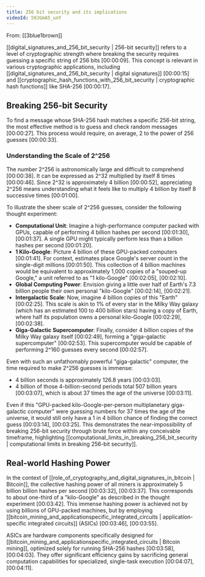 ```yaml
---
title: 256 bit security and its implications
videoId: S9JGmA5_unY
---
```


From: [[3blue1brown]] <br/> 

[[digital_signatures_and_256_bit_security | 256-bit security]] refers to a level of cryptographic strength where breaking the security requires guessing a specific string of 256 bits <a class="yt-timestamp" data-t="00:00:09">[00:00:09]</a>. This concept is relevant in various cryptographic applications, including [[digital_signatures_and_256_bit_security | digital signatures]] <a class="yt-timestamp" data-t="00:00:15">[00:00:15]</a> and [[cryptographic_hash_functions_with_256_bit_security | cryptographic hash functions]] like SHA-256 <a class="yt-timestamp" data-t="00:00:17">[00:00:17]</a>.

## Breaking 256-bit Security

To find a message whose SHA-256 hash matches a specific 256-bit string, the most effective method is to guess and check random messages <a class="yt-timestamp" data-t="00:00:27">[00:00:27]</a>. This process would require, on average, 2 to the power of 256 guesses <a class="yt-timestamp" data-t="00:00:33">[00:00:33]</a>.

### Understanding the Scale of 2^256

The number 2^256 is astronomically large and difficult to comprehend <a class="yt-timestamp" data-t="00:00:38">[00:00:38]</a>. It can be expressed as 2^32 multiplied by itself 8 times <a class="yt-timestamp" data-t="00:00:46">[00:00:46]</a>. Since 2^32 is approximately 4 billion <a class="yt-timestamp" data-t="00:00:52">[00:00:52]</a>, appreciating 2^256 means understanding what it feels like to multiply 4 billion by itself 8 successive times <a class="yt-timestamp" data-t="00:01:00">[00:01:00]</a>.

To illustrate the sheer scale of 2^256 guesses, consider the following thought experiment:

*   **Computational Unit**: Imagine a high-performance computer packed with GPUs, capable of performing 4 billion hashes per second <a class="yt-timestamp" data-t="00:01:30">[00:01:30]</a>, <a class="yt-timestamp" data-t="00:01:37">[00:01:37]</a>. A single GPU might typically perform less than a billion hashes per second <a class="yt-timestamp" data-t="00:01:20">[00:01:20]</a>.
*   **1 Kilo-Google**: Picture 4 billion of these GPU-packed computers <a class="yt-timestamp" data-t="00:01:41">[00:01:41]</a>. For context, estimates place Google's server count in the single-digit millions <a class="yt-timestamp" data-t="00:01:50">[00:01:50]</a>. This collection of 4 billion machines would be equivalent to approximately 1,000 copies of a "souped-up Google," a unit referred to as "1 kilo-Google" <a class="yt-timestamp" data-t="00:02:05">[00:02:05]</a>, <a class="yt-timestamp" data-t="00:02:10">[00:02:10]</a>.
*   **Global Computing Power**: Envision giving a little over half of Earth's 7.3 billion people their own personal "kilo-Google" <a class="yt-timestamp" data-t="00:02:14">[00:02:14]</a>, <a class="yt-timestamp" data-t="00:02:21">[00:02:21]</a>.
*   **Intergalactic Scale**: Now, imagine 4 billion copies of this "Earth" <a class="yt-timestamp" data-t="00:02:25">[00:02:25]</a>. This scale is akin to 1% of every star in the Milky Way galaxy (which has an estimated 100 to 400 billion stars) having a copy of Earth, where half its population owns a personal kilo-Google <a class="yt-timestamp" data-t="00:02:29">[00:02:29]</a>, <a class="yt-timestamp" data-t="00:02:38">[00:02:38]</a>.
*   **Giga-Galactic Supercomputer**: Finally, consider 4 billion copies of the Milky Way galaxy itself <a class="yt-timestamp" data-t="00:02:49">[00:02:49]</a>, forming a "giga-galactic supercomputer" <a class="yt-timestamp" data-t="00:02:53">[00:02:53]</a>. This supercomputer would be capable of performing 2^160 guesses every second <a class="yt-timestamp" data-t="00:02:57">[00:02:57]</a>.

Even with such an unfathomably powerful "giga-galactic" computer, the time required to make 2^256 guesses is immense:

*   4 billion seconds is approximately 126.8 years <a class="yt-timestamp" data-t="00:03:03">[00:03:03]</a>.
*   4 billion of those 4-billion-second periods total 507 billion years <a class="yt-timestamp" data-t="00:03:07">[00:03:07]</a>, which is about 37 times the age of the universe <a class="yt-timestamp" data-t="00:03:11">[00:03:11]</a>.

Even if this "GPU-packed kilo-Google-per-person multiplanetary giga-galactic computer" were guessing numbers for 37 times the age of the universe, it would still only have a 1 in 4 billion chance of finding the correct guess <a class="yt-timestamp" data-t="00:03:14">[00:03:14]</a>, <a class="yt-timestamp" data-t="00:03:25">[00:03:25]</a>. This demonstrates the near-impossibility of breaking 256-bit security through brute force within any conceivable timeframe, highlighting [[computational_limits_in_breaking_256_bit_security | computational limits in breaking 256-bit security]].

## Real-world Hashing Power

In the context of [[role_of_cryptography_and_digital_signatures_in_bitcoin | Bitcoin]], the collective hashing power of all miners is approximately 5 billion billion hashes per second <a class="yt-timestamp" data-t="00:03:32">[00:03:32]</a>, <a class="yt-timestamp" data-t="00:03:37">[00:03:37]</a>. This corresponds to about one-third of a "kilo-Google" as described in the thought experiment <a class="yt-timestamp" data-t="00:03:42">[00:03:42]</a>. This immense hashing power is achieved not by using billions of GPU-packed machines, but by employing [[bitcoin_mining_and_applicationspecific_integrated_circuits | application-specific integrated circuits]] (ASICs) <a class="yt-timestamp" data-t="00:03:46">[00:03:46]</a>, <a class="yt-timestamp" data-t="00:03:55">[00:03:55]</a>.

ASICs are hardware components specifically designed for [[bitcoin_mining_and_applicationspecific_integrated_circuits | Bitcoin mining]], optimized solely for running SHA-256 hashes <a class="yt-timestamp" data-t="00:03:58">[00:03:58]</a>, <a class="yt-timestamp" data-t="00:04:03">[00:04:03]</a>. They offer significant efficiency gains by sacrificing general computation capabilities for specialized, single-task execution <a class="yt-timestamp" data-t="00:04:07">[00:04:07]</a>, <a class="yt-timestamp" data-t="00:04:11">[00:04:11]</a>.